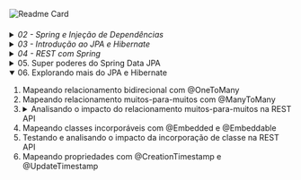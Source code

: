 ![Readme Card](https://github-readme-stats.vercel.app/api/pin?username=kako13&repo=algafood-api&show_icons=true&theme=codeSTACKr&hide_border=true&bg_color=00000000)
####

<details>
  <summary><i>02 - Spring e Injeção de Dependências</i></summary>
<ol>

<li>Por que aprender e usar Spring?</li>
<li>Conhecendo o ecossistema Spring</li>
<li>Spring vs Jakarta EE (Java EE)</li>
<li>Conhecendo o Spring Boot</li>
<li>[Criando um projeto Spring Boot com Spring Initializr](https://start.spring.io)</li>
<li>Conhecendo o Maven e o pom.xml de um projeto Spring Boot</li>
<li>Criando um controller com Spring MVC (Hello World!)</li>
<li>Restart mais rápido da aplicação com DevTools</li>
<li>[O que é injeção de dependências?](https://github.com/kako13/exemplo-di)</li>
<li> Conhecendo o IoC Container do Spring</li>
<li> Definindo beans com @Component</li>
<li> Injetando dependências (beans Spring)</li>
<li> Usando @Configuration e @Bean para definir beans</li>
<li> Conhecendo os pontos de injeção e a anotação @Autowired</li>
<li> Dependência opcional com @Autowired</li>
<li> Ambiguidade de beans e injeção de lista de beans</li>
<li> Desambiguação de beans com @Primary em um dos beans</li>
<li> Desambiguação de beans com @Qualifier</li>
<li> Desambiguação de beans com anotação customizada ⭐</li>
<li> Mudando o comportamento da aplicação com Spring Profiles (de ambiente à seleção implementações) ⭐</li>
<li><details>
  <summary><i>Criando métodos de callback do ciclo de vida dos beans</i></summary>
<ol>
Existem três formas possíveis:

* Através das anotações @PostConstructor e @PreDestroy:

```
    @PostConstruct
    public void init(){
        System.out.println("INIT " + notificador);
    }
    
    @PreDestroy
    public void destroy(){
        System.out.println("DESTROY " + notificador);
    }
```
* Através da anotações @Bean(initMethod = "init", destroyMethod = "destroy"), numa classe de configuração de um bean:

```
@Configuration
public class ServiceConfig {
    @Bean(initMethod = "init", destroyMethod = "destroy")
    public AtivacaoClienteService ativacaoClienteService(){
        return new AtivacaoClienteService();
    }
}
```
* Através da implementação das interfaces InitializingBean e DisposableBean:

```
public class AtivacaoClienteService implements InitializingBean, DisposableBean {

    @TipoDoNotificador(NivelUrgencia.SEM_URGENCIA) // via SMS
    @Autowired
    private Notificador notificador;

    @Override
    public void afterPropertiesSet() throws Exception {
        System.out.println("INIT " + notificador);
        // Qualquer lógica de inicialização adicional pode ser colocada aqui
    }

    @Override
    public void destroy() throws Exception {
        System.out.println("DESTROY " + notificador);
        // Qualquer lógica de destruição adicional pode ser colocada aqui
    }
}
```
</ol>
</details></li>

<li>Publicando e consumindo eventos customizados ⭐</li>
<li>Configurando projetos Spring Boot com o [application.properties](https://docs.spring.io/spring-boot/docs/current/reference/html/application-properties.html)</li>
<li>Substituindo propriedades via linha de comando e variáveis de ambiente</li>
<li>Criando e acessando propriedades customizadas com @Value</li>
<li>Acessando propriedades com @ConfigurationProperties</li>
<li>Alterando a configuração do projeto dependendo do ambiente (com Spring Profiles) ⭐</li>
<li><details>
    <summary>Ativando o Spring Profile por linha de comando e variável de ambiente</summary>
<ol>

Linha de comando:
```
java -jar .\target\algafood-api-0.0.1-SNAPSHOT.jar --spring.profiles.active=development
```

Variável de ambiente:

Linux:
```
export SPRING_PROFILES_ACTIVE=production
```
Windows:
- Temporária
```
set SPRING_PROFILES_ACTIVE=production
```
- Permanente
```
setx SPRING_PROFILES_ACTIVE=production
```
</ol>
</details></li>
</ol>
</details>
<details>
  <summary><i>03 - Introdução ao JPA e Hibernate</i></summary>
<ol>

<li>Instalando o MySQL Server e MySQL Workbench (adotei o docker-compose.yaml)</li>
<li>O que é JPA e Hibernate</li>
<li>Adicionando JPA e configurando o Data Source</li>
<li>Mapeando entidades com JPA</li>
<li>Criando as tabelas do banco a partir das entidades</li>
<li>Mapeando o id da entidade para autoincremento</li>
<li>Importando dados de teste com import.sql</li>
<li>Consultando objetos do banco de dados</li>
<li>Adicionando um objeto no banco de dados</li>
<li>Buscando um objeto pelo id no banco de dados</li>
<li>Atualizando um objeto no banco de dados</li>
<li>Excluindo um objeto do banco de dados</li>
<li>Conhecendo o padrão Agregate do DDD</li>
<li>Conhecendo e implementando o padrão Repository (por agregate)</li>
<li>Conhecendo e usando o Lombok</li>
<li>Desafio: Lombok e repositório de restaurantes</li>
<li>Mapeando relacionamento com @ManyToOne e Dialeto</li>
<li>A anotação @JoinColumn (para nomear coluna de FK)</li>
<li>Propriedade nullable de @Column e @JoinColumn</li>
<li>Desafio: mapeando entidades (Forma Pagamento, Permissão, Cidade e Estado)</li>
</ol>
</details>
<details>
  <summary><i>04 - REST com Spring</i></summary>

<ol>

<li>O que é REST?</li>
<li><details>
    <summary>Conhecendo as constraints do REST</summary>
<ol>

- Cliente-servidor
- Sistema em camadas (desconhecida pelo cliente)
- Stateless
- Cache
- Interface uniforme
- Código sob demanda

</ol>
</details></li>

<li>Diferença entre REST e RESTful</li>
<li>Desenvolvedores de REST APIs puristas e pragmáticos</li>
<li>Conhecendo o protocolo HTTP</li>
<li>Usando o protocolo HTTP</li>
<li>Instalando e testando o Postman</li>
<li><details>
    <summary>8. Entendendo o que são Recursos REST</summary>
<ol>

- Singleton Resource
- Collection Resource

</ol>
</details></li>

<li>Identificando recursos REST</li>
<li>Modelando e requisitando um Collection Resource com GET</li>
<li>Desafio: collection resource de estados</li>
<li>Representações de recursos e content negotiation</li>
<li>Implementando content negotiation para retornar JSON e/ou XML</li>
<li>Consultando Singleton Resource com GET e @PathVariable</li>
<li>Customizando as representações XML e JSON com @JsonIgnore, @JsonProperty e @JsonRootName (Jackson para JSON e XML)</li>
<li>Customizando a representação em XML com Wrapper e anotações do Jackson</li>
<li>Conhecendo os métodos HTTP</li>
<li>Conhecendo os códigos de status HTTP</li>
<li>Definindo o status da resposta HTTP com @ResponseStatus</li>
<li>Manipulando a resposta HTTP com ResponseEntity</li>
<li>Corrigindo o Status HTTP para resource inexistente</li>
<li>Status HTTP para collection resource vazia: qual usar?</li>
<li>Modelando e implementando a inclusão de recursos com POST</li>
<li>Negociando o media type do payload do POST com Content-Type</li>
<li>Modelando e implementando a atualização de recursos com PUT</li>
<li>Modelando e implementando a exclusão de recursos com DELETE</li>
<li>Implementando a camada de domain services (e a importância da linguagem ubíqua)</li>
<li>Refatorando a exclusão de cozinhas para usar domain services</li>
<li>Desafio: modelando e implementando a consulta de recursos de restaurantes</li>
<li>Modelando e implementando a inclusão de recursos de restaurantes</li>
<li>Desafio: Modelando e implementando a atualização de recursos de restaurantes</li>
<li>Desafio: implementando serviços REST de cidades e estados</li>
<li>Analisando solução para atualização parcial de recursos com PATCH</li>
<li>Finalizando a atualização parcial com a API de Reflections do Spring</li>
<li>Introdução ao Modelo de Maturidade de Richardson (RMM)</li>
<li>Conhecendo o nível 0 do RMM (POX - Plain Old XML; podendo ser também em JSON)</li>
<li>Conhecendo o nível 1 do RMM (identificação de recursos)</li>
<li>Conhecendo o nível 2 do RMM (nível 1 + Verbos e códigos de Status HTTP; é o mais comum no mercado)</li>
<li>Conhecendo o nível 3 do RMM (nível 2 + HATEOS)</li>

</ol>
</details>

<details>
    <summary>05. Super poderes do Spring Data JPA</summary>
<ol>

<li>Implementando consultas JPQL em repositórios</li>
<li>Conhecendo o projeto Spring Data JPA (SDJ)</li>
<li>Criando um repositório com Spring Data JPA (SDJ)</li>
<li>Refatorando o código do projeto para usar o repositório do SDJ</li>
<li>Desafio: refatorando todos os repositórios para usar SDJ</li>
<li>Criando consultas com query methods</li>
<li>[Usando as keywords para definir critérios de query methods](https://docs.spring.io/spring-data/jpa/docs/current/reference/html/#jpa.query-methods.query-creation)</li>
<li><details>
<summary>Conhecendo os prefixos de query methods</summary>
<ol>

- prefixos de consulta (find, get, read, stream, query)
- prefixo booleano (exists)
- totalizador (count)
- flags de limite (first, last, top2)

</ol>
</details></li>

<li>Usando queries JPQL customizadas com @Query</li>
<li>Externalizando consultas JPQL para um arquivo XML ⭐</li>


<li><details>
<summary>Implementando um repositório SDJ customizado ⭐</summary>
<ol>

1. Criar uma classe com o mesmo nome da interface SDJ Repository utilizada e adicionar o sufixo 'Impl', ex:
```
RestauranteRepository
```
criar classe:
```
RestauranteRepositoryImpl
```

2. Implementar consultas utilizando EntityManager, aplicando as logicas desejadas
3. Extrair uma interface desta nova classe adotando nomenclatura com prefixo Customized ou sufixo Queries, ex:
```
CustomizedRestauranteRepository
```
ou:
```
RestauranteRepositoryQueries
```
4. E na interface SDJ Repository em questão, herdar a nova interface

Desta forma o Spring conseguirá resolver e vincular a interface SDJ a implementação em tempo de compilação. 
Possibilitando que o dev note possíveis erros.
</ol>
</details>

<li>Implementando uma consulta dinâmica com JPQL</li>
<li>Implementando uma consulta simples com Criteria API</li>
<li>Adicionando restrições na cláusula where com Criteria API</li>
<li>Tornando a consulta com Criteria API com filtros dinâmicos ⭐</li>
<li>Conhecendo o uso do padrão Specifications (DDD) com SDJ ⭐</li>
<li>Implementando Specifications com SDJ ⭐</li>
<li>Criando uma fábrica de Specifications ⭐</li>
<li>Injetando o próprio repositório na implementação customizada e a anotação @Lazy ⭐</li>
<li>Estendendo o JpaRepository para customizar o repositório base ⭐</li>

###
###### *Utilizando o Spring na versão 3.1.3 e Java na versão 17, não é possível capturar a exception 'EmptyResultDataAccessException' ao tentar excluir uma entidade inexistente. Ajustes foram necessários.*

</ol>
</details>

<details open>
    <summary>06. Explorando mais do JPA e Hibernate</summary>
<ol>

<li>Mapeando relacionamento bidirecional com @OneToMany</li>
<li>Mapeando relacionamento muitos-para-muitos com @ManyToMany</li>

<li><details>
    <summary>Analisando o impacto do relacionamento muitos-para-muitos na REST API</summary>

<sub>

Por se tratar de um relacionamento, ao desenvolver a alteração de um recurso, devemos considerar se estas relações devem ou não ser alteradas

Além disso, em no nosso caso temos um acúmulo de função por parte do Modelo de Representação de Domínio, pois ele também cumpre o papel de Modelo de Representação de Recurso.
E isso não é bom, pois como os modelos estão associados e temos diversos recursos, cada recurso tem sua própria necessidade ao utilizar um Modelo de Representação.

Ou seja, as mudanças nos modelos pensando no domínio, podeão impactar o comportamento de nossas APIs.

</sub>


</details></li>

<li>Mapeando classes incorporáveis com @Embedded e @Embeddable</li>
<li>Testando e analisando o impacto da incorporação de classe na REST API</li>
<li>Mapeando propriedades com @CreationTimestamp e @UpdateTimestamp</li>

</ol>
</details>

